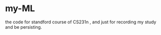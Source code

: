 # my-ML
the code for standford course of CS231n , and just for recording my study and be persisting.
